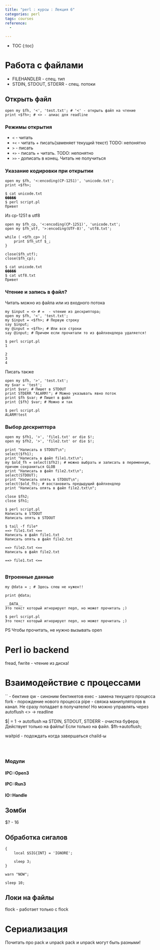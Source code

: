 ```yaml
---
title: "perl : курсы : Лекция 6"
categories: perl
tags: courses 
reference:
  -

---
```


* TOC 
{:toc}

# Работа с файлами

* FILEHANDLER - спец. тип
* STDIN, STDOUT, STDERR - спец. потоки

## Открыть файл

<pre><code class="perl">open my $fh, '<', 'test.txt'; # '<' - открыть файл на чтение
print <$fh>; # <> - алиас для readline
</code></pre>

### Режимы открытия
* ```<``` - читать
* ```+<``` - читать + писать(заменяет текущий текст) TODO: непонятно
* ```>``` - писать
* ```+>``` - писать + читать. TODO: непонятно
* ```>>``` - дописать в конец. Читать не получиться 

### Указание кодировки при открытии

<pre><code class="perl">open my $fh, '<:encoding(CP-1251)', 'unicode.txt';
print <$fh>;

$ cat unicode.txt 
�����
$ perl script.pl 
Привет
</code></pre>

Из cp-1251 в utf8
<pre><code class="perl">open my $fh_cp, '<:encoding(CP-1251)', 'unicode.txt';
open my $fh_utf, '>:encoding(UTF-8)', 'utf8.txt';

while ( <$fh_cp> ){
    print $fh_utf $_;
}

close($fh_utf);
close($fh_cp);

$ cat unicode.txt 
�����
$ cat utf8.txt 
Привет
</code></pre>

### Чтение и запись в файл?

Читать можно из файла или из входного потока
<pre><code class="perl">my $input = <> # = <STDIN\> - чтение из дескриптора;
open my $fh, '<', 'test.txt';
my $input = <$fh>; # Первую строку
say $input;
my @input = <$fh>; # Или все строки
say @input; # Причем если прочитали то из файлхендлера удаляется!

$ perl script.pl 
1

2
3
4
</code></pre>

Писать также
<pre><code class="perl">open my $fh, '>', 'test.txt';
my $var = 'test';
print $var; # Пишет в STDOUT
print STDERR "ALARM!"; # Можно указывать явно поток
print $fh $var; # Пишет в файл
print {$fh} $var; # Можно и так

$ perl script.pl 
ALARM!test
</code></pre>

### Выбор дескриптора

<pre><code class="perl">open my $fh1, '>', 'file1.txt' or die $!;
open my $fh2, '>', 'file2.txt' or die $!;

print "Написать в STDOUT\n";
select($fh1);
print "Написать в файл file1.txt\n";
my $old_fh = select($fh2); # можно выбрать и записать в переменную, причем сохраниться GLOB
print "Написать в файл file2.txt\n";
select(STDOUT);
print "Написать опять в STDOUT\n";
select($old_fh); # востановить предыдущий файлхендлер
print "Написать опять в файл file2.txt\n";

close $fh2;
close $fh1;

$ perl script.pl 
Написать в STDOUT
Написать опять в STDOUT

$ tail -f file*
==> file1.txt <==
Написать в файл file1.txt
Написать опять в файл file2.txt

==> file2.txt <==
Написать в файл file2.txt

==> file1.txt <==

</code></pre>

### Втроенные данные

<pre><code class="perl">my @data = <DATA\>; # Здесь слеш не нужен!!

print @data;

__DATA__
Это текст который игнорирует перл, но может прочитать ;)

$ perl script.pl 
Это текст который игнорирует перл, но может прочитать ;)
</code></pre>

PS Чтобы прочитать, не нужно вызывать open

# Perl io backend

fread, fwrite - чтение из диска!

# Взаимодействие с процессами

`` - бектике
qw - синоним бектикетов
exec - замена текущего процесса
fork - порождение нового процесса
pipe - связка манипуляторов в канал. Не сразу попадает в получателю! Но можно управлять через autoflush
<> -> readline 

$| = 1 -> autoflush на STDIN, STDOUT, STDERR - очистка буфера; Действует только на файлы!
Если только на файл. $fh->autoflush;

waitpid - подождать когда завершаться chaild-ы

<pre><code class="shell">

</code></pre>


### Модули

#### IPC::Open3
#### IPC::Run3
#### IO::Handle


## Зомби

$? - 16 

## Обработка сигалов

<pre><code class="shell">{
    local $SIG{INT} = 'IGNORE';

    sleep 3;
}

warn "NOW";

sleep 10;
</code></pre>

## Локи на файлы

flock - работает только c flock

# Сериализация

Почитать про pack и unpack
pack и unpack могут быть разными!